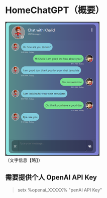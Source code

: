 # HomeChatGPT（概要）
<img src="./document/png/Chat.png" alt="页面" style="width:300px; height:auto;"><br/>
  （文字信息【略】）
  
## 需要提供个人 OpenAI API Key
> setx %openai_XXXXX% "penAI API Key"
